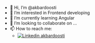 - 👋 Hi, I’m @akbardoosti
- 👀 I’m interested in Frontend developing
- 🌱 I’m currently learning Angular
- 💞️ I’m looking to collaborate on ...
- 📫 How to reach me:
  - [![Linkedin akbardoosti](https://img.shields.io/badge/LinkedIn-0077B5?style=for-the-badge&logo=linkedin&logoColor=white)](https://www.linkedin.com/in/akbar-doosti/) 


<!---
akbardoosti/akbardoosti is a ✨ special ✨ repository because its `README.md` (this file) appears on your GitHub profile.
You can click the Preview link to take a look at your changes.
--->
